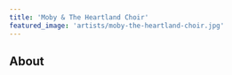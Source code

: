 ```yaml
---
title: 'Moby & The Heartland Choir'
featured_image: 'artists/moby-the-heartland-choir.jpg'
---
```


## About


